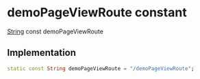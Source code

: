 


# demoPageViewRoute constant







[String](https://api.flutter.dev/flutter/dart-core/String-class.html) const demoPageViewRoute
  







## Implementation

```dart
static const String demoPageViewRoute = "/demoPageViewRoute";
```







